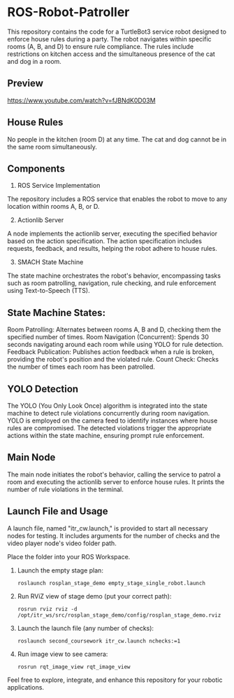 # ROS-Robot-Patroller

This repository contains the code for a TurtleBot3 service robot designed to enforce house rules during a party. The robot navigates within specific rooms (A, B, and D) to ensure rule compliance. The rules include restrictions on kitchen access and the simultaneous presence of the cat and dog in a room.

## Preview
https://www.youtube.com/watch?v=fJBNdK0D03M

## House Rules

  No people in the kitchen (room D) at any time.
  The cat and dog cannot be in the same room simultaneously.

## Components
1. ROS Service Implementation

The repository includes a ROS service that enables the robot to move to any location within rooms A, B, or D.

2. Actionlib Server

A node implements the actionlib server, executing the specified behavior based on the action specification. The action specification includes requests, feedback, and results, helping the robot adhere to house rules.

3. SMACH State Machine

The state machine orchestrates the robot's behavior, encompassing tasks such as room patrolling, navigation, rule checking, and rule enforcement using Text-to-Speech (TTS).

## State Machine States:
  Room Patrolling: Alternates between rooms A, B and D, checking them the specified number of times.
  Room Navigation (Concurrent): Spends 30 seconds navigating around each room while using YOLO for rule detection.
  Feedback Publication: Publishes action feedback when a rule is broken, providing the robot's position and the violated rule.
  Count Check: Checks the number of times each room has been patrolled.

## YOLO Detection

The YOLO (You Only Look Once) algorithm is integrated into the state machine to detect rule violations concurrently during room navigation. YOLO is employed on the camera feed to identify instances where house rules are compromised. The detected violations trigger the appropriate actions within the state machine, ensuring prompt rule enforcement.

## Main Node

The main node initiates the robot's behavior, calling the service to patrol a room and executing the actionlib server to enforce house rules. It prints the number of rule violations in the terminal.

## Launch File and Usage

A launch file, named "itr_cw.launch," is provided to start all necessary nodes for testing. It includes arguments for the number of checks and the video player node's video folder path.

Place the folder into your ROS Workspace.
1. Launch the empty stage plan:

       roslaunch rosplan_stage_demo empty_stage_single_robot.launch

2. Run RViZ view of stage demo (put your correct path):

       rosrun rviz rviz -d /opt/itr_ws/src/rosplan_stage_demo/config/rosplan_stage_demo.rviz

3. Launch the launch file (any number of checks):

       roslaunch second_coursework itr_cw.launch nchecks:=1

4. Run image view to see camera:

       rosrun rqt_image_view rqt_image_view

Feel free to explore, integrate, and enhance this repository for your robotic applications.
